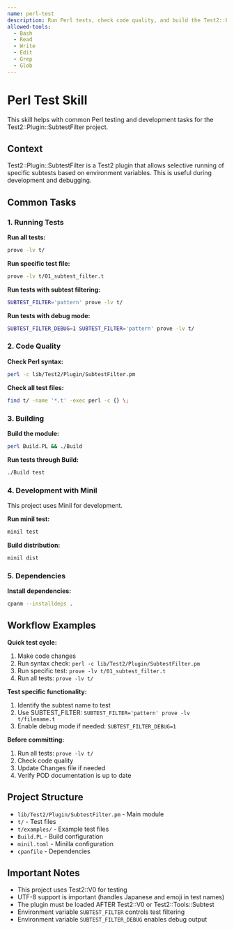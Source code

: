 ```yaml
---
name: perl-test
description: Run Perl tests, check code quality, and build the Test2::Plugin::SubtestFilter module
allowed-tools:
  - Bash
  - Read
  - Write
  - Edit
  - Grep
  - Glob
---
```


# Perl Test Skill

This skill helps with common Perl testing and development tasks for the Test2::Plugin::SubtestFilter project.

## Context

Test2::Plugin::SubtestFilter is a Test2 plugin that allows selective running of specific subtests based on environment variables. This is useful during development and debugging.

## Common Tasks

### 1. Running Tests

**Run all tests:**
```bash
prove -lv t/
```

**Run specific test file:**
```bash
prove -lv t/01_subtest_filter.t
```

**Run tests with subtest filtering:**
```bash
SUBTEST_FILTER='pattern' prove -lv t/
```

**Run tests with debug mode:**
```bash
SUBTEST_FILTER_DEBUG=1 SUBTEST_FILTER='pattern' prove -lv t/
```

### 2. Code Quality

**Check Perl syntax:**
```bash
perl -c lib/Test2/Plugin/SubtestFilter.pm
```

**Check all test files:**
```bash
find t/ -name '*.t' -exec perl -c {} \;
```

### 3. Building

**Build the module:**
```bash
perl Build.PL && ./Build
```

**Run tests through Build:**
```bash
./Build test
```

### 4. Development with Minil

This project uses Minil for development.

**Run minil test:**
```bash
minil test
```

**Build distribution:**
```bash
minil dist
```

### 5. Dependencies

**Install dependencies:**
```bash
cpanm --installdeps .
```

## Workflow Examples

**Quick test cycle:**
1. Make code changes
2. Run syntax check: `perl -c lib/Test2/Plugin/SubtestFilter.pm`
3. Run specific test: `prove -lv t/01_subtest_filter.t`
4. Run all tests: `prove -lv t/`

**Test specific functionality:**
1. Identify the subtest name to test
2. Use SUBTEST_FILTER: `SUBTEST_FILTER='pattern' prove -lv t/filename.t`
3. Enable debug mode if needed: `SUBTEST_FILTER_DEBUG=1`

**Before committing:**
1. Run all tests: `prove -lv t/`
2. Check code quality
3. Update Changes file if needed
4. Verify POD documentation is up to date

## Project Structure

- `lib/Test2/Plugin/SubtestFilter.pm` - Main module
- `t/` - Test files
- `t/examples/` - Example test files
- `Build.PL` - Build configuration
- `minil.toml` - Minilla configuration
- `cpanfile` - Dependencies

## Important Notes

- This project uses Test2::V0 for testing
- UTF-8 support is important (handles Japanese and emoji in test names)
- The plugin must be loaded AFTER Test2::V0 or Test2::Tools::Subtest
- Environment variable `SUBTEST_FILTER` controls test filtering
- Environment variable `SUBTEST_FILTER_DEBUG` enables debug output
